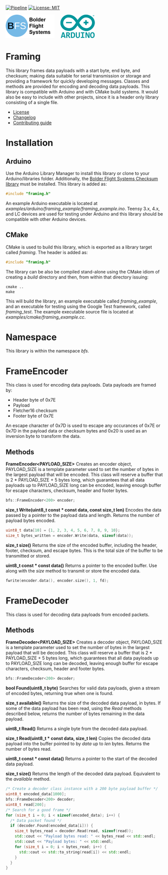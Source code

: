 [![Pipeline](https://gitlab.com/bolderflight/software/framing/badges/main/pipeline.svg)](https://gitlab.com/bolderflight/software/framing/) [![License: MIT](https://img.shields.io/badge/License-MIT-yellow.svg)](https://opensource.org/licenses/MIT)

![Bolder Flight Systems Logo](img/logo-words_75.png) &nbsp; &nbsp; ![Arduino Logo](img/arduino_logo_75.png)

# Framing
This library frames data payloads with a start byte, end byte, and checksum; making data suitable for serial transmission or storage and providing a framework for quickly developing messages. Classes and methods are provided for encoding and decoding data payloads. This library is compatible with Arduino and with CMake build systems. It would also be easy to include with other projects, since it is a header only library consisting of a single file.
   * [License](LICENSE.md)
   * [Changelog](CHANGELOG.md)
   * [Contributing guide](CONTRIBUTING.md)

# Installation

## Arduino
Use the Arduino Library Manager to install this library or clone to your Arduino/libraries folder. Additionally, the [Bolder Flight Systems Checksum library](https://github.com/bolderflight/checksum) must be installed. This library is added as:

```C++
#include "framing.h"
```

An example Arduino executable is located at *examples/arduino/framing_example/framing_example.ino*. Teensy 3.x, 4.x, and LC devices are used for testing under Arduino and this library should be compatible with other Arduino devices.

## CMake
CMake is used to build this library, which is exported as a library target called *framing*. The header is added as:

```C++
#include "framing.h"
```

The library can be also be compiled stand-alone using the CMake idiom of creating a *build* directory and then, from within that directory issuing:

```
cmake ..
make
```

This will build the library, an example executable called *framing_example*, and an executable for testing using the Google Test framework, called *framing_test*. The example executable source file is located at *examples/cmake/framing_example.cc*.

# Namespace
This library is within the namespace *bfs*.

# FrameEncoder
This class is used for encoding data payloads. Data payloads are framed by:
   * Header byte of 0x7E
   * Payload
   * Fletcher16 checksum
   * Footer byte of 0x7E

An escape character of 0x7D is used to escape any occurances of 0x7E or 0x7D in the payload data or checksum bytes and 0x20 is used as an inversion byte to transform the data.

## Methods

**FrameEncoder<PAYLOAD_SIZE>** Creates an encoder object, PAYLOAD_SIZE is a template parameter used to set the number of bytes in the largest payload that will be encoded. This class will reserve a buffer that is 2 * PAYLOAD_SIZE + 5 bytes long, which guarantees that all data payloads up to PAYLOAD_SIZE long can be encoded, leaving enough buffer for escape characters, checksum, header and footer bytes.

```C++
bfs::FrameEncoder<200> encoder;
```

**size_t Write(uint8_t const &ast; const data, const size_t len)** Encodes the data passed by a pointer to the payload data and length. Returns the number of payload bytes encoded.

```C++
uint8_t data[10] = {1, 2, 3, 4, 5, 6, 7, 8, 9, 10};
size_t bytes_written = encoder.Write(data, sizeof(data));
```

**size_t size()** Returns the size of the encoded buffer, including the header, footer, checksum, and escape bytes. This is the total size of the buffer to be transmitted or stored.

**uint8_t const &ast; const data()** Returns a pointer to the encoded buffer. Use along with the *size* method to transmit or store the encoded data.

```C++
fwrite(encoder.data(), encoder.size(), 1, fd);
```

# FrameDecoder
This class is used for decoding data payloads from encoded packets. 

## Methods

**FrameDecoder<PAYLOAD_SIZE>** Creates a decoder object, PAYLOAD_SIZE is a template parameter used to set the number of bytes in the largest payload that will be decoded. This class will reserve a buffer that is 2 * PAYLOAD_SIZE + 5 bytes long, which guarantees that all data payloads up to PAYLOAD_SIZE long can be decoded, leaving enough buffer for escape characters, checksum, header and footer bytes.

```C++
bfs::FrameDecoder<200> decoder;
```

**bool Found(uint8_t byte)** Searches for valid data payloads, given a stream of encoded bytes, returning true when one is found.

**size_t available()** Returns the size of the decoded data payload, in bytes. If some of the data payload has been read, using the *Read* methods described below, returns the number of bytes remaining in the data payload.

**uint8_t Read()** Returns a single byte from the decoded data payload.

**size_t Read(uint8_t &ast; const data, size_t len)** Copies the decoded data payload into the buffer pointed to by *data* up to *len* bytes. Returns the number of bytes read.

**uint8_t const &ast; const data()** Returns a pointer to the start of the decoded data payload.

**size_t size()**  Returns the length of the decoded data payload. Equivalent to the *available* method.

```C++
/* Create a decoder class instance with a 200 byte payload buffer */
uint8_t encoded_data[1000];
bfs::FrameDecoder<200> decoder;
uint8_t read[200];
/* Search for a good frame */
for (size_t i = 0; i < sizeof(encoded_data); i++) {
  /* Data packet found */
  if (decoder.Found(encoded_data[i])) {
    size_t bytes_read = decoder.Read(read, sizeof(read));
    std::cout << "Payload bytes read: " << bytes_read << std::endl;
    std::cout << "Payload bytes: " << std::endl;
    for (size_t i = 0; i < bytes_read; i++) {
      std::cout << std::to_string(read[i]) << std::endl;
    }
  }
}
```
